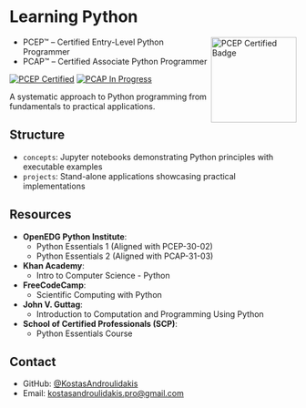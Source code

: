 # Learning Python

<img src="https://images.credly.com/size/680x680/images/b790eb12-ecb3-4b94-89be-61aa40c92e7c/image.png" width="150" align="right" alt="PCEP Certified Badge">

- PCEP™ – Certified Entry-Level Python Programmer
- PCAP™ – Certified Associate Python Programmer

[![PCEP Certified](https://img.shields.io/badge/PCEP-Certified-blue)](https://pythoninstitute.org/pcep)
[![PCAP In Progress](https://img.shields.io/badge/PCAP-In%20Progress-orange)](https://pythoninstitute.org/pcap)


A systematic approach to Python programming from fundamentals to practical applications.


## Structure

- `concepts`: Jupyter notebooks demonstrating Python principles with executable examples
- `projects`: Stand-alone applications showcasing practical implementations


## Resources

- **OpenEDG Python Institute**:
  - Python Essentials 1 (Aligned with PCEP-30-02)
  - Python Essentials 2 (Aligned with PCAP-31-03)
- **Khan Academy**:
  - Intro to Computer Science - Python
- **FreeCodeCamp**:
  - Scientific Computing with Python
- **John V. Guttag**:
  - Introduction to Computation and Programming Using Python
- **School of Certified Professionals (SCP)**:
  - Python Essentials Course


## Contact

- GitHub: [@KostasAndroulidakis](https://github.com/KostasAndroulidakis)
- Email: [kostasandroulidakis.pro@gmail.com](mailto:kostasandroulidakis.pro@gmail.com)